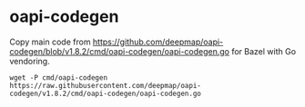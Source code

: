 # oapi-codegen

Copy main code from https://github.com/deepmap/oapi-codegen/blob/v1.8.2/cmd/oapi-codegen/oapi-codegen.go for Bazel with Go vendoring.

```
wget -P cmd/oapi-codegen https://raw.githubusercontent.com/deepmap/oapi-codegen/v1.8.2/cmd/oapi-codegen/oapi-codegen.go
```